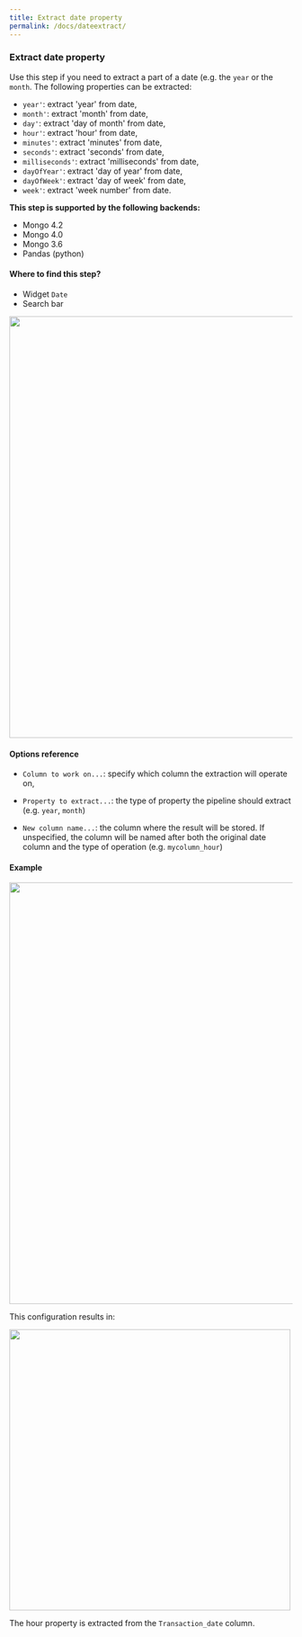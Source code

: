 ```yaml
---
title: Extract date property
permalink: /docs/dateextract/
---
```


### Extract date property

Use this step if you need to extract a part of a date (e.g. the `year` or the `month`.
The following properties can be extracted:

- `year'`: extract 'year' from date,
- `month'`: extract 'month' from date,
- `day'`: extract 'day of month' from date,
- `hour'`: extract 'hour' from date,
- `minutes'`: extract 'minutes' from date,
- `seconds'`: extract 'seconds' from date,
- `milliseconds'`: extract 'milliseconds' from date,
- `dayOfYear'`: extract 'day of year' from date,
- `dayOfWeek'`: extract 'day of week' from date,
- `week'`: extract 'week number' from date.

**This step is supported by the following backends:**

- Mongo 4.2
- Mongo 4.0
- Mongo 3.6
- Pandas (python)

#### Where to find this step?

- Widget `Date`
- Search bar

<img src="../../img/docs/user-interface/dateextract_menu_example.jpg" width="750" />

#### Options reference

- `Column to work on...`: specify which column the extraction will operate on,

- `Property to extract...`: the type of property the pipeline should extract (e.g. `year`, `month`)

- `New column name...`: the column where the result will be stored. If unspecified, the column
  will be named after both the original date column and the type of operation (e.g. `mycolumn_hour`)

#### Example

<img src="../../img/docs/user-interface/dateextract_example_conf.jpg" width="750" />

This configuration results in:

<img src="../../img/docs/user-interface/dateextract_example_result.jpg" width="500" />

The hour property is extracted from the `Transaction_date` column.
